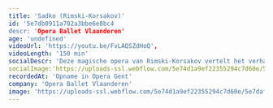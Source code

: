 ```yaml
---
title: 'Sadko (Rimski-Korsakov)'
id: '5e7db0911a702a3bbe6e8bc4
descr: 'Opera Ballet Vlaanderen'
age: 'undefined'
videoUrl: 'https://youtu.be/FvLAQSZdHoQ',
videoLength: '150 min'
socialDescr: 'Deze magische opera van Rimski-Korsakov vertelt het verhaal van de kunstenaar Sadko die met zijn kunst de anderen ervan wil overtuigen het isolement te doorbreken en nieuwe werelden te ontsluiten. Zijn droom wordt echter vijandig onthaald. Alleen Volkhova, de dochter van de zeekoning, betoverd door Sadko’s muziek, helpt hem zijn visionaire ideeën te realiseren.'
socialImage:'https://uploads-ssl.webflow.com/5e74d1a9ef22355294c7d60e/5e7daf9a920e35233d2501c9_SADKO_productiebeeld_01_34A9748_(c)AnnemieAugustijns_web.jpg'
recordedAt: 'Opname in Opera Gent'
company: 'Opera Ballet Vlaanderen'
image: 'https://uploads-ssl.webflow.com/5e74d1a9ef22355294c7d60e/5e7daf9a920e35233d2501c9_SADKO_productiebeeld_01_34A9748_(c)AnnemieAugustijns_web.jpg'
---
```

